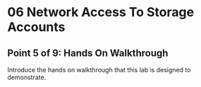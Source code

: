 # 06 Network Access To Storage Accounts

## Point 5 of 9: Hands On Walkthrough

Introduce the hands on walkthrough that this lab is designed to demonstrate.

